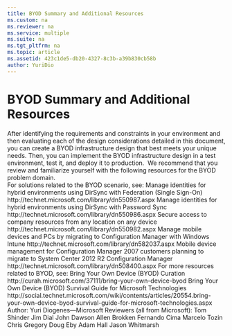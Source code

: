 ```yaml
---
title: BYOD Summary and Additional Resources
ms.custom: na
ms.reviewer: na
ms.service: multiple
ms.suite: na
ms.tgt_pltfrm: na
ms.topic: article
ms.assetid: 423c1de5-db20-4327-8c3b-a39b830cb58b
author: YuriDio
---
```

# BYOD Summary and Additional Resources
<?xml version="1.0" encoding="utf-8"?>
<developerConceptualDocument xmlns="http://ddue.schemas.microsoft.com/authoring/2003/5" xmlns:xlink="http://www.w3.org/1999/xlink" xmlns:xsi="http://www.w3.org/2001/XMLSchema-instance" xsi:schemaLocation="http://ddue.schemas.microsoft.com/authoring/2003/5 http://clixdevr3.blob.core.windows.net/ddueschema/developer.xsd">
  <introduction>
    <para>After identifying the requirements and constraints in your environment and then evaluating each of the design considerations detailed in this document, you can create a BYOD infrastructure design that best meets your unique needs. Then, you can implement the BYOD infrastructure design in a test environment, test it, and deploy it to production. </para>
    <para>We recommend that you review and familiarize yourself with the following resources for the BYOD problem domain.</para>
  </introduction>
  <section>
    <title>Additional resources</title>
    <content>
      <para>For solutions related to the BYOD scenario, see:</para>
      <list class="bullet">
        <listItem>
          <para>
            <externalLink>
              <linkText>Manage identities for hybrid environments using DirSync with Federation (Single Sign-On)</linkText>
              <linkUri>http://technet.microsoft.com/library/dn550987.aspx</linkUri>
            </externalLink>
          </para>
        </listItem>
        <listItem>
          <para>
            <externalLink>
              <linkText>Manage identities for hybrid environments using DirSync with Password Sync</linkText>
              <linkUri>http://technet.microsoft.com/library/dn550986.aspx</linkUri>
            </externalLink>
          </para>
        </listItem>
        <listItem>
          <para>
            <externalLink>
              <linkText>Secure access to company resources from any location on any device</linkText>
              <linkUri>http://technet.microsoft.com/library/dn550982.aspx</linkUri>
            </externalLink>
          </para>
        </listItem>
        <listItem>
          <para>
            <externalLink>
              <linkText>Manage mobile devices and PCs by migrating to Configuration Manager with Windows Intune </linkText>
              <linkUri>http://technet.microsoft.com/library/dn582037.aspx</linkUri>
            </externalLink>
          </para>
        </listItem>
        <listItem>
          <para>
            <externalLink>
              <linkText>Mobile device management for Configuration Manager 2007 customers planning to migrate to System Center 2012 R2 Configuration Manager </linkText>
              <linkUri>http://technet.microsoft.com/library/dn508400.aspx</linkUri>
            </externalLink>
          </para>
        </listItem>
      </list>
      <para>For more resources related to BYOD, see:</para>
      <list class="bullet">
        <listItem>
          <para>
            <externalLink>
              <linkText>Bring Your Own Device (BYOD) Curation</linkText>
              <linkUri>http://curah.microsoft.com/37111/bring-your-own-device-byod</linkUri>
            </externalLink>
          </para>
        </listItem>
        <listItem>
          <para>
            <externalLink>
              <linkText>Bring Your Own Device (BYOD) Survival Guide for Microsoft Technologies</linkText>
              <linkUri>http://social.technet.microsoft.com/wiki/contents/articles/20554.bring-your-own-device-byod-survival-guide-for-microsoft-technologies.aspx</linkUri>
            </externalLink>
          </para>
        </listItem>
      </list>
    </content>
  </section>
  <section>
    <title>Authors and reviewers</title>
    <content>
      <para>
        <legacyBold>Author:</legacyBold>
      </para>
      <para>Yuri Diogenes—Microsoft</para>
      <para>
        <legacyBold>Reviewers (all from Microsoft): </legacyBold>
      </para>
      <list class="bullet">
        <listItem>
          <para>Tom Shinder</para>
        </listItem>
        <listItem>
          <para>Jim Dial</para>
        </listItem>
        <listItem>
          <para>John Dawson</para>
        </listItem>
        <listItem>
          <para>Allen Brokken</para>
        </listItem>
        <listItem>
          <para>Fernando Cima</para>
        </listItem>
        <listItem>
          <para>Marcelo Tozin</para>
        </listItem>
        <listItem>
          <para>Chris Gregory</para>
        </listItem>
        <listItem>
          <para>Doug Eby</para>
        </listItem>
        <listItem>
          <para>Adam Hall</para>
        </listItem>
        <listItem>
          <para>Jason Whitmarsh</para>
        </listItem>
      </list>
    </content>
  </section>
  <section>
    <title>See also</title>
    <content>
      <list class="bullet">
        <listItem>
          <para>
            <link xlink:href="0da8559b-8371-40c6-aa10-0439aa24e130" />
          </para>
        </listItem>
        <listItem>
          <para>
            <link xlink:href="bc4d8a1d-9b5b-4a26-8620-d5917871e34c" />
          </para>
        </listItem>
        <listItem>
          <para>
            <link xlink:href="ecb6271f-8f38-42bd-aae7-10ba5e17a5f1" />
          </para>
        </listItem>
        <listItem>
          <para>
            <link xlink:href="a6319952-e9cd-4308-b9b9-b2e6005e6506" />
          </para>
        </listItem>
        <listItem>
          <para>
            <link xlink:href="ed940ba8-866c-477f-a59b-beb620300a79" />
          </para>
        </listItem>
      </list>
    </content>
  </section>
  <relatedTopics />
</developerConceptualDocument>